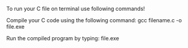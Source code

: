 To run your C file on terminal use following commands!

Compile your C code using the following command:
gcc filename.c -o file.exe

Run the compiled program by typing:
file.exe
